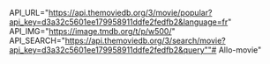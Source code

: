 API_URL="https://api.themoviedb.org/3/movie/popular?api_key=d3a32c5601ee179958911ddfe2fedfb2&language=fr"
API_IMG="https://image.tmdb.org/t/p/w500/"
API_SEARCH="https://api.themoviedb.org/3/search/movie?api_key=d3a32c5601ee179958911ddfe2fedfb2&query""# Allo-movie" 
